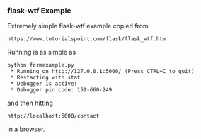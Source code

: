 ### flask-wtf Example

Extremely simple flask-wtf example copied from 

```
https://www.tutorialspoint.com/flask/flask_wtf.htm
```

Running is as simple as

```
python formexample.py 
 * Running on http://127.0.0.1:5000/ (Press CTRL+C to quit)
 * Restarting with stat
 * Debugger is active!
 * Debugger pin code: 151-660-249
```

and then hitting

```
http://localhost:5000/contact
```

in a browser.

